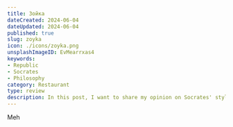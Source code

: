```yaml
---
title: Зойка
dateCreated: 2024-06-04
dateUpdated: 2024-06-04
published: true
slug: zoyka
icon: ./icons/zoyka.png
unsplashImageID: EvMearrxas4
keywords:
- Republic
- Socrates
- Philosophy
category: Restaurant
type: review
description: In this post, I want to share my opinion on Socrates' style of conversation and argumentation, and why I think he is being a little bit of a dick.
---
```


Meh
